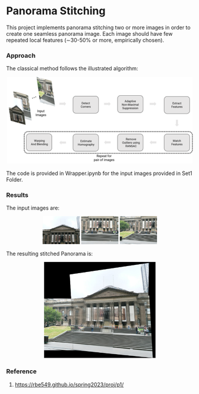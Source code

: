 ﻿# Panorama Stitching

This project implements panorama stitching two or more images in order to create one seamless panorama image. Each image should have few repeated local features (∼30-50% or more, empirically chosen).

### Approach

The classical method follows the illustrated algorithm:

<p align="center">
  <img src="Assets\panoalgo.png" alt="euroc_mh_01_easy" width="500"/>
</p>

The code is provided in Wrapper.ipynb for the input images provided in Set1 Folder.

### Results

The input images are:

<p align="center">
  <img src="Set1\1.jpg" alt="1" width="100"/>
  <img src="Set1\2.jpg" alt="2" width="100"/>
  <img src="Set1\3.jpg" alt="3" width="100"/>
</p>

The resulting stitched Panorama is:
<p align="center">
  <img src="Assets\pano_result.png" alt="euroc_mh_01_easy" width="300"/>
</p>


### Reference
1. https://rbe549.github.io/spring2023/proj/p1/